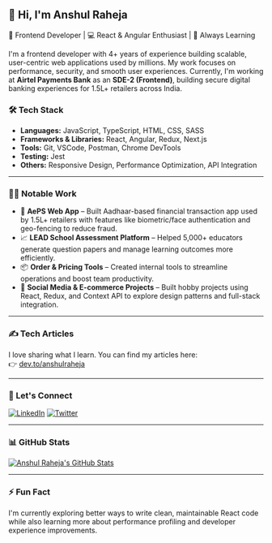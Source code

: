 ## 👋 Hi, I'm Anshul Raheja

🚀 Frontend Developer | 💻 React & Angular Enthusiast | 🧠 Always Learning

I'm a frontend developer with 4+ years of experience building scalable, user-centric web applications used by millions. My work focuses on performance, security, and smooth user experiences. Currently, I'm working at **Airtel Payments Bank** as an **SDE-2 (Frontend)**, building secure digital banking experiences for 1.5L+ retailers across India.

### 🛠️ Tech Stack

- **Languages:** JavaScript, TypeScript, HTML, CSS, SASS
- **Frameworks & Libraries:** React, Angular, Redux, Next.js
- **Tools:** Git, VSCode, Postman, Chrome DevTools
- **Testing:** Jest
- **Others:** Responsive Design, Performance Optimization, API Integration

---

### 👨‍💻 Notable Work

- 🔐 **AePS Web App** – Built Aadhaar-based financial transaction app used by 1.5L+ retailers with features like biometric/face authentication and geo-fencing to reduce fraud.
- 📈 **LEAD School Assessment Platform** – Helped 5,000+ educators generate question papers and manage learning outcomes more efficiently.
- 📦 **Order & Pricing Tools** – Created internal tools to streamline operations and boost team productivity.
- 💬 **Social Media & E-commerce Projects** – Built hobby projects using React, Redux, and Context API to explore design patterns and full-stack integration.

---

### ✍️ Tech Articles

I love sharing what I learn. You can find my articles here:  
👉 [dev.to/anshulraheja](https://dev.to/anshulraheja)

---

### 🤝 Let's Connect

[![LinkedIn](https://img.shields.io/badge/LinkedIn-0077B5?style=for-the-badge&logo=linkedin&logoColor=white)](https://www.linkedin.com/in/anshul-raheja/)
[![Twitter](https://img.shields.io/badge/Twitter-1DA1F2?style=for-the-badge&logo=twitter&logoColor=white)](https://twitter.com/anshulrahejaa)

---

### 📊 GitHub Stats

[![Anshul Raheja's GitHub Stats](https://github-readme-stats.vercel.app/api?username=anshulraheja&show_icons=true&theme=radical)](https://github.com/anshulraheja)

---

### ⚡ Fun Fact

I'm currently exploring better ways to write clean, maintainable React code while also learning more about performance profiling and developer experience improvements.


